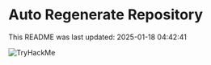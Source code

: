 # Auto Regenerate Repository

This README was last updated: 2025-01-18 04:42:41

 ![TryHackMe](https://tryhackme.com/badge/533634)